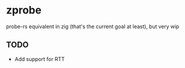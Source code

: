 # zprobe
probe-rs equivalent in zig (that's the current goal at least), but very wip

## TODO
- Add support for RTT
